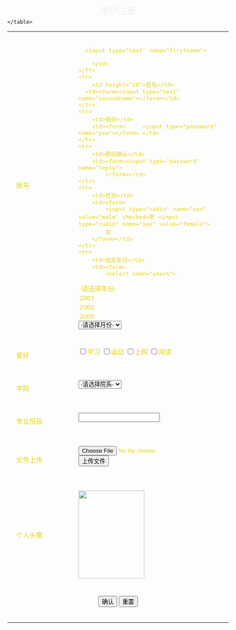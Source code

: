 <!doctype html>
<html>
<head>
<meta charset="utf-8">
<title>log in</title>
<style type="text/css">
body {background-image: url("backfround2.jpg") ;
	}
#log{
	height:20px;}
#log p{text-align:center;
	   font-size: 20px;
	color: #EEEEEE
	}
table{ 
	background:url("bodyground1.jpg") no-repeat;
	border-collapse: collapse;
	font-family:Segoe, "Segoe UI", "DejaVu Sans", "Trebuchet MS", Verdana, "sans-serif";
	font-size:15px;
	color:#E6D40F;
	margin:auto;
	margin-top: 0 auto;
	border:1px #000000;
	}
td{
	
   
	border: 1px solid #000000;
	padding:20px;
	height:1px;
	}
	.one{width:200px }
	.two{width: 400px}
	.pho{height: 100px}
</style>
</head>

<body>

<div id="log">
	<p> 用户注册</p>
</div>
	<table>
	<tr>
		<td width="230" class='one'>账号</td>
		<td width="430" class="two">
			
	  <input type="text" name="firstname">
			
		</td>
	</tr>
	<tr>
		<td height="20">姓名</td>
	  <td><form><input type="text" name="secondname"></form></td>
	</tr>
	<tr>
		<td>密码</td>
		<td><form>     <input type="password" name="psw"></form> </td>
	</tr>
	<tr>
		<td>密码确认</td>
		<td><form><input type="password" name="repsw">
			</form></td>
	</tr>
	<tr>
		<td>性别</td>
		<td><form>
			<input type="radio" name="sex" value="male" checked>男 <input type="radio" name="sex" value="female">
			女
		</form></td>
	</tr>
	<tr>
		<td>出生年月</td>
		<td><form>
			<select name="years">
<option value="choice one" selected="selected">-请选择年份-</option>
<option value="yone">2001</option>
<option value="ytwot">2002</option>
<option value="ythree">2000</option>
</select>
<select name="months">
<option value="choice two">-请选择月份-</option>
<option value="mone">1月</option>
<option value="mtwo">2月</option>
<option value="mthree">3月</option>
</select></form></td>
	</tr>
	<tr>
		<td>爱好</td>
		<td><form>
			<input type="checkbox" name="intres" value="study">学习
			<input type="checkbox" name="intres" value="sport">运动
			<input type="checkbox" name="intres" value="intnet">上网
			<input type="checkbox" name="intres" value="read">阅读
		</form></td>
	</tr>
	<tr>
		<td>学院</td>
		<td><form>
<select name="college">
<option value="choice">-请选择院系-</option>
<option value="gy">管理学院</option>
<option value="cl">材料学院</option>
<option value="jd">机电学院</option>
</select>
		</form></td>
	</tr>
	<tr>
		<td>专业班级</td>
		<td><form>
			<input type="text" name="firstname">
		</form></td>
	</tr>
	<tr>
		<td>文件上传</td>
		<td>
			<form action="UploadFile.ashx" method="post" enctype="multipart/form-data">
    <input type="file" name="fileUpload" />
    <input type="submit" value="上传文件" />
    </form>
		</td>
	</tr>
	<tr>
	  <td class="pho">个人头像</td>
		<td>
		<img src=mmexport1567408817043.jpg width="150" height="200"></td>
	</tr>
	<tr>
		<td colspan="2" align="center">
			<form>
		  <input type="submit" value="确认">     
		<input type="Reset" value="重置">
			</form>
		</td >
	</tr>
		
	</table>
</body>
</html>
